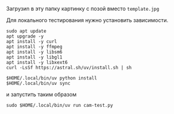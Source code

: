 Загрузиn в эту папку картинку с позой вместо ```template.jpg```

Для локального тестирования нужно установить зависимости.

```console
sudo apt update
apt upgrade -y
apt install -y curl
apt install -y ffmpeg
apt install -y libsm6
apt install -y libgl1
apt install -y libxext6
curl -LsSf https://astral.sh/uv/install.sh | sh

$HOME/.local/bin/uv python install
$HOME/.local/bin/uv sync
```

и запустить таким образом
```console
sudo $HOME/.local/bin/uv run cam-test.py
```
